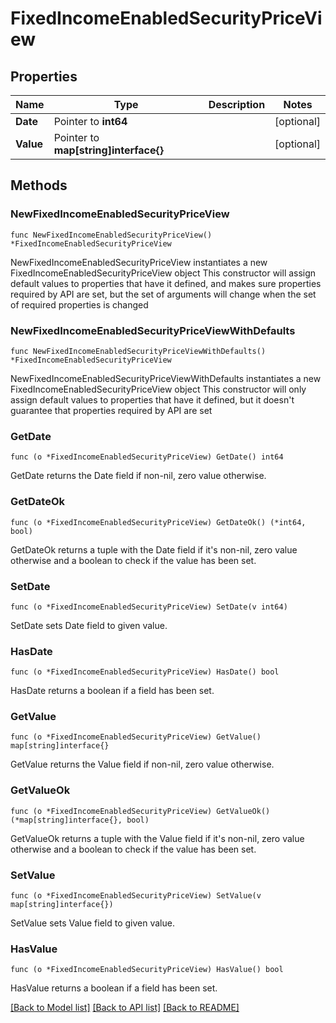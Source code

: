 # FixedIncomeEnabledSecurityPriceView

## Properties

Name | Type | Description | Notes
------------ | ------------- | ------------- | -------------
**Date** | Pointer to **int64** |  | [optional] 
**Value** | Pointer to **map[string]interface{}** |  | [optional] 

## Methods

### NewFixedIncomeEnabledSecurityPriceView

`func NewFixedIncomeEnabledSecurityPriceView() *FixedIncomeEnabledSecurityPriceView`

NewFixedIncomeEnabledSecurityPriceView instantiates a new FixedIncomeEnabledSecurityPriceView object
This constructor will assign default values to properties that have it defined,
and makes sure properties required by API are set, but the set of arguments
will change when the set of required properties is changed

### NewFixedIncomeEnabledSecurityPriceViewWithDefaults

`func NewFixedIncomeEnabledSecurityPriceViewWithDefaults() *FixedIncomeEnabledSecurityPriceView`

NewFixedIncomeEnabledSecurityPriceViewWithDefaults instantiates a new FixedIncomeEnabledSecurityPriceView object
This constructor will only assign default values to properties that have it defined,
but it doesn't guarantee that properties required by API are set

### GetDate

`func (o *FixedIncomeEnabledSecurityPriceView) GetDate() int64`

GetDate returns the Date field if non-nil, zero value otherwise.

### GetDateOk

`func (o *FixedIncomeEnabledSecurityPriceView) GetDateOk() (*int64, bool)`

GetDateOk returns a tuple with the Date field if it's non-nil, zero value otherwise
and a boolean to check if the value has been set.

### SetDate

`func (o *FixedIncomeEnabledSecurityPriceView) SetDate(v int64)`

SetDate sets Date field to given value.

### HasDate

`func (o *FixedIncomeEnabledSecurityPriceView) HasDate() bool`

HasDate returns a boolean if a field has been set.

### GetValue

`func (o *FixedIncomeEnabledSecurityPriceView) GetValue() map[string]interface{}`

GetValue returns the Value field if non-nil, zero value otherwise.

### GetValueOk

`func (o *FixedIncomeEnabledSecurityPriceView) GetValueOk() (*map[string]interface{}, bool)`

GetValueOk returns a tuple with the Value field if it's non-nil, zero value otherwise
and a boolean to check if the value has been set.

### SetValue

`func (o *FixedIncomeEnabledSecurityPriceView) SetValue(v map[string]interface{})`

SetValue sets Value field to given value.

### HasValue

`func (o *FixedIncomeEnabledSecurityPriceView) HasValue() bool`

HasValue returns a boolean if a field has been set.


[[Back to Model list]](../README.md#documentation-for-models) [[Back to API list]](../README.md#documentation-for-api-endpoints) [[Back to README]](../README.md)


